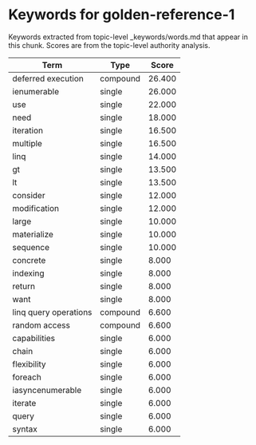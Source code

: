 # Keywords for golden-reference-1

Keywords extracted from topic-level _keywords/words.md that appear in this chunk.
Scores are from the topic-level authority analysis.

| Term | Type | Score |
|------|------|-------|
| deferred execution | compound | 26.400 |
| ienumerable | single | 26.000 |
| use | single | 22.000 |
| need | single | 18.000 |
| iteration | single | 16.500 |
| multiple | single | 16.500 |
| linq | single | 14.000 |
| gt | single | 13.500 |
| lt | single | 13.500 |
| consider | single | 12.000 |
| modification | single | 12.000 |
| large | single | 10.000 |
| materialize | single | 10.000 |
| sequence | single | 10.000 |
| concrete | single | 8.000 |
| indexing | single | 8.000 |
| return | single | 8.000 |
| want | single | 8.000 |
| linq query operations | compound | 6.600 |
| random access | compound | 6.600 |
| capabilities | single | 6.000 |
| chain | single | 6.000 |
| flexibility | single | 6.000 |
| foreach | single | 6.000 |
| iasyncenumerable | single | 6.000 |
| iterate | single | 6.000 |
| query | single | 6.000 |
| syntax | single | 6.000 |
